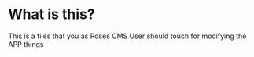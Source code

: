 # What is this?

This is a files that you as Roses CMS User should touch for modifying the APP things
